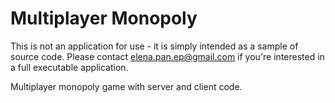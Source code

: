 # Multiplayer Monopoly

This is not an application for use - it is simply intended as a sample of source code. Please contact elena.pan.ep@gmail.com if you're interested in a full executable application.

Multiplayer monopoly game with server and client code. 

